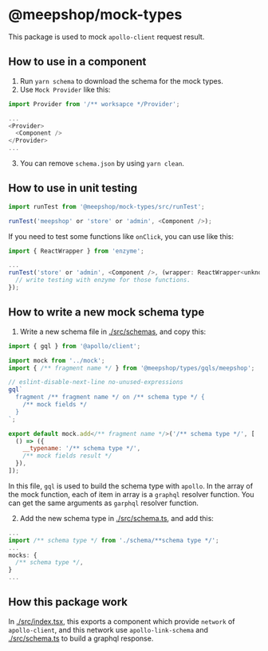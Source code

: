 # @meepshop/mock-types

This package is used to mock `apollo-client` request result.

## How to use in a component

1. Run `yarn schema` to download the schema for the mock types.
2. Use `Mock Provider` like this:

```js
import Provider from '/** worksapce */Provider';

...
<Provider>
  <Component />
</Provider>
...
```

3. You can remove `schema.json` by using `yarn clean`.

## How to use in unit testing

```js
import runTest from '@meepshop/mock-types/src/runTest';

runTest('meepshop' or 'store' or 'admin', <Component />);
```

If you need to test some functions like `onClick`, you can use like this:

```js
import { ReactWrapper } from 'enzyme';

...
runTest('store' or 'admin', <Component />, (wrapper: ReactWrapper<unknown, unknown>) => {
  // write testing with enzyme for those functions.
});
```

## How to write a new mock schema type

1. Write a new schema file in [./src/schemas](./src/schemas), and copy this:

```js
import { gql } from '@apollo/client';

import mock from '../mock';
import { /** fragment name */ } from '@meepshop/types/gqls/meepshop';

// eslint-disable-next-line no-unused-expressions
gql`
  fragment /** fragment name */ on /** schema type */ {
    /** mock fields */
  }
`;

export default mock.add</** fragment name */>('/** schema type */', [
  () => ({
    __typename: '/** schema type */',
    /** mock fields result */
  }),
]);
```

In this file, `gql` is used to build the schema type with `apollo`. In the array of the mock function, each of item in array is a `graphql` resolver function. You can get the same arguments as `garphql` resolver function.

2. Add the new schema type in [./src/schema.ts](./src/schema.ts), and add this:

```js
...
import /** schema type */ from './schema/**schema type */';
...
mocks: {
  /** schema type */,
}
...
```

## How this package work

In [./src/index.tsx](./src/index.tsx), this exports a component which provide `network` of `apollo-client`, and this network use `apollo-link-schema` and [./src/schema.ts](./src/schema.ts) to build a graphql response.
